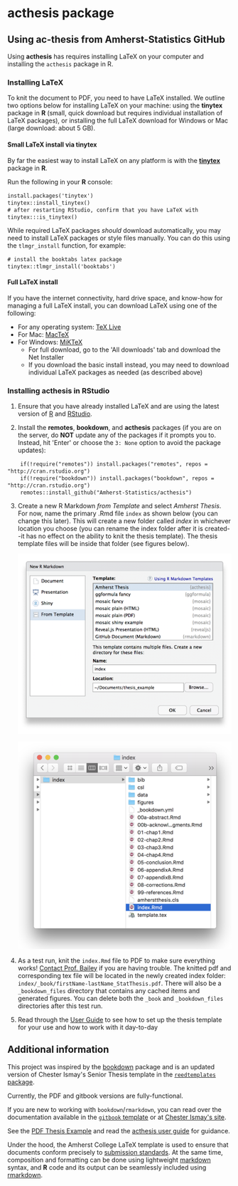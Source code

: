 # acthesis package


## Using ac-thesis from Amherst-Statistics GitHub

Using **acthesis** has requires installing LaTeX on your computer and installing the `acthesis` package in R.

### Installing LaTeX

To knit the document to PDF, you need to have LaTeX installed. We outline two options below for installing LaTeX on your machine: using the **tinytex** package in **R** (small, quick download but requires individual installation of LaTeX packages), or installing the full LaTeX download for Windows or Mac (large download: about 5 GB).

#### Small LaTeX install via **tinytex**
By far the easiest way to install LaTeX on any platform is with the [**tinytex**](https://yihui.name/tinytex/) package in **R**. 

Run the following in your **R** console:
```{r, eval = FALSE}
install.packages('tinytex')
tinytex::install_tinytex()
# after restarting RStudio, confirm that you have LaTeX with 
tinytex:::is_tinytex() 
```

While required LaTeX packages *should* download automatically, you may need to install LaTeX packages or style files manually. You can do this using the `tlmgr_install` function, for example:
```{r, eval = FALSE}
# install the booktabs latex package
tinytex::tlmgr_install('booktabs')
```


#### Full LaTeX install
If you have the internet connectivity, hard drive space, and know-how for managing a full LaTeX install, you can download LaTeX using one of the following:

* For any operating system: [TeX Live](https://www.tug.org/texlive/)
* For Mac: [MacTeX](http://tug.org/mactex/mactex-download.html) 
* For Windows: [MiKTeX](http://http://miktex.org/download)
    - For full download, go to the 'All downloads' tab and download the Net Installer
    - If you download the basic install instead, you may need to download individual LaTeX packages as needed (as described above)
    

### Installing **acthesis** in RStudio

1. Ensure that you have already installed LaTeX and are using the latest version of [R](https://cran.r-project.org) and [RStudio](http://www.rstudio.com/products/rstudio/download/).

2. Install the **remotes**, **bookdown**, and **acthesis** packages (if you are on the server, do **NOT** update any of the packages if it prompts you to. Instead, hit 'Enter' or choose the `3: None` option to avoid the package updates): 

```{r, eval = FALSE}
    if(!require("remotes")) install.packages("remotes", repos = "http://cran.rstudio.org")
    if(!require("bookdown")) install.packages("bookdown", repos = "http://cran.rstudio.org")
    remotes::install_github("Amherst-Statistics/acthesis")
```

3. Create a new R Markdown *from Template* and select *Amherst Thesis*. For now, name the primary .Rmd file `index` as shown below (you can change this later). This will create a new folder called *index* in whichever location you choose (you can rename the index folder after it is created--it has no effect on the ability to knit the thesis template). The thesis template files will be inside that folder (see figures below).

    ![New R Markdown](userguide/figures/newtemplate.png)
    
    ![New R Markdown](userguide/figures/indexfolder.png)    
    

4. As a test run, knit the `index.Rmd` file to PDF to make sure everything works! [Contact Prof. Bailey](mailto:bebailey@amherst.edu) if you are having trouble. The knitted pdf and corresponding tex file will be located in the newly created index folder: `index/_book/firstName-lastName_StatThesis.pdf`. There will also be a `_bookdown_files` directory that contains any cached items and generated figures. You can delete both the `_book` and `_bookdown_files` directories after this test run. 

5. Read through the [User Guide](https://github.com/Amherst-Statistics/acthesis/blob/master/userguide/acthesis_user-guide.pdf) to see how to set up the thesis template for your use and how to work with it day-to-day

## Additional information

This project was inspired by the [bookdown](http://github.com/rstudio/bookdown) package and is an updated version of Chester Ismay's Senior Thesis template in the [`reedtemplates` package](http://github.com/ismayc/reedtemplates). 

Currently, the PDF and gitbook versions are fully-functional.  

If you are new to working with `bookdown`/`rmarkdown`, you can read over the documentation available in the [`gitbook` template](https://thesisdown.netlify.com/)  or at [Chester Ismay's site](http://ismayc.github.io/thesisdown_book).

See the [PDF Thesis Example](https://github.com/Amherst-Statistics/acthesis/blob/master/example-thesis/_book/firstName-lastName_StatThesis.pdf) and read the [acthesis user guide](https://github.com/Amherst-Statistics/acthesis/blob/master/userguide/acthesis_user-guide.pdf) for guidance.

Under the hood, the Amherst College LaTeX template is used to ensure that documents conform precisely to [submission standards](https://www.amherst.edu/academiclife/registrar/for-students/thesis_guide). At the same time, composition and formatting can be done using lightweight [markdown](http://rmarkdown.rstudio.com/authoring_basics.html) syntax, and **R** code and its output can be seamlessly included using [rmarkdown](http://rmarkdown.rstudio.com).
